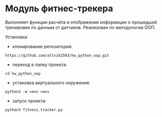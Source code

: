 # Модуль фитнес-трекера

Выполняет функции расчёта и отображения информации о прошедшей тренировке по данным от датчиков. Реализован по методологии ООП.

Установка:

 - клонирование репозитория:
```
https://github.com/altvik2503/hw_python_oop.git
```
 - переход в папку проекта:
```
cd hw_python_oop
```

 - установка виртуального окружения:
```
python3 -m venv venv
```

 - запуск проекта:
```
python3 fitness_tracker.py
